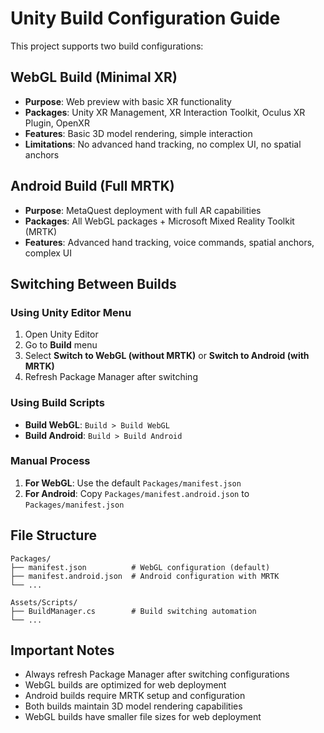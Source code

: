 # Unity Build Configuration Guide

This project supports two build configurations:

## WebGL Build (Minimal XR)
- **Purpose**: Web preview with basic XR functionality
- **Packages**: Unity XR Management, XR Interaction Toolkit, Oculus XR Plugin, OpenXR
- **Features**: Basic 3D model rendering, simple interaction
- **Limitations**: No advanced hand tracking, no complex UI, no spatial anchors

## Android Build (Full MRTK)
- **Purpose**: MetaQuest deployment with full AR capabilities
- **Packages**: All WebGL packages + Microsoft Mixed Reality Toolkit (MRTK)
- **Features**: Advanced hand tracking, voice commands, spatial anchors, complex UI

## Switching Between Builds

### Using Unity Editor Menu
1. Open Unity Editor
2. Go to **Build** menu
3. Select **Switch to WebGL (without MRTK)** or **Switch to Android (with MRTK)**
4. Refresh Package Manager after switching

### Using Build Scripts
- **Build WebGL**: `Build > Build WebGL`
- **Build Android**: `Build > Build Android`

### Manual Process
1. **For WebGL**: Use the default `Packages/manifest.json`
2. **For Android**: Copy `Packages/manifest.android.json` to `Packages/manifest.json`

## File Structure
```
Packages/
├── manifest.json          # WebGL configuration (default)
├── manifest.android.json  # Android configuration with MRTK
└── ...

Assets/Scripts/
├── BuildManager.cs        # Build switching automation
└── ...
```

## Important Notes
- Always refresh Package Manager after switching configurations
- WebGL builds are optimized for web deployment
- Android builds require MRTK setup and configuration
- Both builds maintain 3D model rendering capabilities
- WebGL builds have smaller file sizes for web deployment
